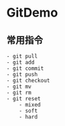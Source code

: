 # GitDemo

## 常用指令
    - git pull
    - git add
    - git commit
    - git push
    - git checkout
    - git mv
    - git rm
    - git reset
        - mixed
        - soft
        - hard